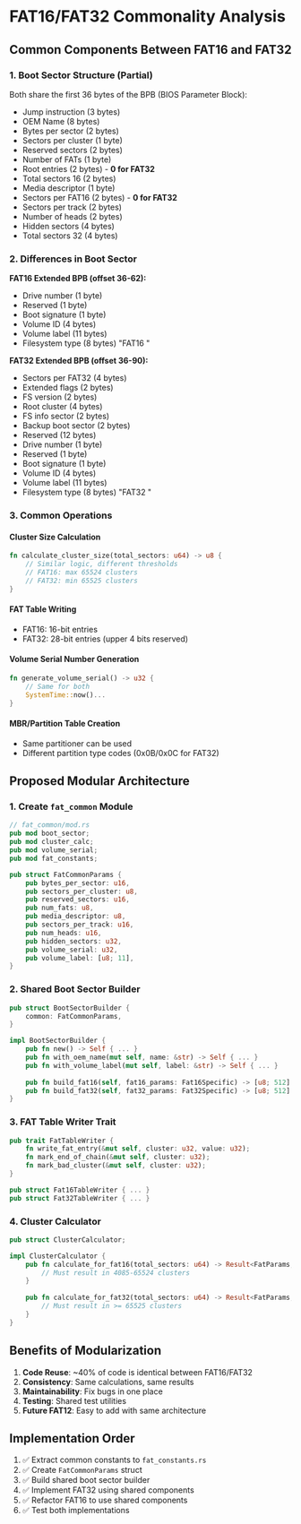 # FAT16/FAT32 Commonality Analysis

## Common Components Between FAT16 and FAT32

### 1. Boot Sector Structure (Partial)
Both share the first 36 bytes of the BPB (BIOS Parameter Block):
- Jump instruction (3 bytes)
- OEM Name (8 bytes)  
- Bytes per sector (2 bytes)
- Sectors per cluster (1 byte)
- Reserved sectors (2 bytes)
- Number of FATs (1 byte)
- Root entries (2 bytes) - **0 for FAT32**
- Total sectors 16 (2 bytes)
- Media descriptor (1 byte)
- Sectors per FAT16 (2 bytes) - **0 for FAT32**
- Sectors per track (2 bytes)
- Number of heads (2 bytes)
- Hidden sectors (4 bytes)
- Total sectors 32 (4 bytes)

### 2. Differences in Boot Sector
**FAT16 Extended BPB (offset 36-62):**
- Drive number (1 byte)
- Reserved (1 byte)
- Boot signature (1 byte)
- Volume ID (4 bytes)
- Volume label (11 bytes)
- Filesystem type (8 bytes) "FAT16   "

**FAT32 Extended BPB (offset 36-90):**
- Sectors per FAT32 (4 bytes)
- Extended flags (2 bytes)
- FS version (2 bytes)
- Root cluster (4 bytes)
- FS info sector (2 bytes)
- Backup boot sector (2 bytes)
- Reserved (12 bytes)
- Drive number (1 byte)
- Reserved (1 byte)
- Boot signature (1 byte)
- Volume ID (4 bytes)
- Volume label (11 bytes)
- Filesystem type (8 bytes) "FAT32   "

### 3. Common Operations

#### Cluster Size Calculation
```rust
fn calculate_cluster_size(total_sectors: u64) -> u8 {
    // Similar logic, different thresholds
    // FAT16: max 65524 clusters
    // FAT32: min 65525 clusters
}
```

#### FAT Table Writing
- FAT16: 16-bit entries
- FAT32: 28-bit entries (upper 4 bits reserved)

#### Volume Serial Number Generation
```rust
fn generate_volume_serial() -> u32 {
    // Same for both
    SystemTime::now()...
}
```

#### MBR/Partition Table Creation
- Same partitioner can be used
- Different partition type codes (0x0B/0x0C for FAT32)

## Proposed Modular Architecture

### 1. Create `fat_common` Module
```rust
// fat_common/mod.rs
pub mod boot_sector;
pub mod cluster_calc;
pub mod volume_serial;
pub mod fat_constants;

pub struct FatCommonParams {
    pub bytes_per_sector: u16,
    pub sectors_per_cluster: u8,
    pub reserved_sectors: u16,
    pub num_fats: u8,
    pub media_descriptor: u8,
    pub sectors_per_track: u16,
    pub num_heads: u16,
    pub hidden_sectors: u32,
    pub volume_serial: u32,
    pub volume_label: [u8; 11],
}
```

### 2. Shared Boot Sector Builder
```rust
pub struct BootSectorBuilder {
    common: FatCommonParams,
}

impl BootSectorBuilder {
    pub fn new() -> Self { ... }
    pub fn with_oem_name(mut self, name: &str) -> Self { ... }
    pub fn with_volume_label(mut self, label: &str) -> Self { ... }
    
    pub fn build_fat16(self, fat16_params: Fat16Specific) -> [u8; 512] { ... }
    pub fn build_fat32(self, fat32_params: Fat32Specific) -> [u8; 512] { ... }
}
```

### 3. FAT Table Writer Trait
```rust
pub trait FatTableWriter {
    fn write_fat_entry(&mut self, cluster: u32, value: u32);
    fn mark_end_of_chain(&mut self, cluster: u32);
    fn mark_bad_cluster(&mut self, cluster: u32);
}

pub struct Fat16TableWriter { ... }
pub struct Fat32TableWriter { ... }
```

### 4. Cluster Calculator
```rust
pub struct ClusterCalculator;

impl ClusterCalculator {
    pub fn calculate_for_fat16(total_sectors: u64) -> Result<FatParams, Error> {
        // Must result in 4085-65524 clusters
    }
    
    pub fn calculate_for_fat32(total_sectors: u64) -> Result<FatParams, Error> {
        // Must result in >= 65525 clusters
    }
}
```

## Benefits of Modularization

1. **Code Reuse**: ~40% of code is identical between FAT16/FAT32
2. **Consistency**: Same calculations, same results
3. **Maintainability**: Fix bugs in one place
4. **Testing**: Shared test utilities
5. **Future FAT12**: Easy to add with same architecture

## Implementation Order

1. ✅ Extract common constants to `fat_constants.rs`
2. ✅ Create `FatCommonParams` struct
3. ✅ Build shared boot sector builder
4. ✅ Implement FAT32 using shared components
5. ✅ Refactor FAT16 to use shared components
6. ✅ Test both implementations